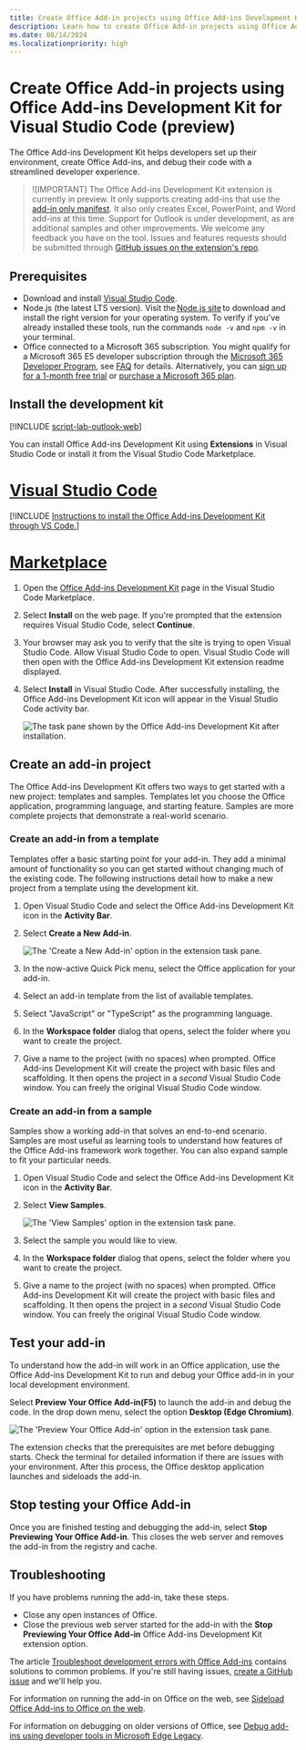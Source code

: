 ```yaml
---
title: Create Office Add-in projects using Office Add-ins Development Kit for Visual Studio Code (preview)
description: Learn how to create Office Add-in projects using Office Add-ins Development Kit extension.
ms.date: 08/14/2024
ms.localizationpriority: high
---
```


# Create Office Add-in projects using Office Add-ins Development Kit for Visual Studio Code (preview)

The Office Add-ins Development Kit helps developers set up their environment, create Office Add-ins, and debug their code with a streamlined developer experience.

> ![IMPORTANT]
> The Office Add-ins Development Kit extension is currently in preview. It only supports creating add-ins that use the [add-in only manifest](xml-manifest-overview.md). It also only creates Excel, PowerPoint, and Word add-ins at this time. Support for Outlook is under development, as are additional samples and other improvements. We welcome any feedback you have on the tool. Issues and features requests should be submitted through [GitHub issues on the extension's repo](https://aka.ms/officedevkitnewissue).

## Prerequisites

- Download and install [Visual Studio Code](https://visualstudio.microsoft.com/downloads/).
- Node.js (the latest LTS version). Visit the [Node.js site](https://nodejs.org/) to download and install the right version for your operating system. To verify if you've already installed these tools, run the commands `node -v` and `npm -v` in your terminal.
- Office connected to a Microsoft 365 subscription. You might qualify for a Microsoft 365 E5 developer subscription through the [Microsoft 365 Developer Program](https://developer.microsoft.com/microsoft-365/dev-program), see [FAQ](/office/developer-program/microsoft-365-developer-program-faq#who-qualifies-for-a-microsoft-365-e5-developer-subscription-) for details. Alternatively, you can [sign up for a 1-month free trial](https://www.microsoft.com/microsoft-365/try?rtc=1) or [purchase a Microsoft 365 plan](https://www.microsoft.com/microsoft-365/buy/compare-all-microsoft-365-products).

## Install the development kit

[!INCLUDE [script-lab-outlook-web](../includes/install-dev-kit.md)]

You can install Office Add-ins Development Kit using **Extensions** in Visual Studio Code or install it from the Visual Studio Code Marketplace.

# [Visual Studio Code](#tab/vscode)

[!INCLUDE [Instructions to install the Office Add-ins Development Kit through VS Code.](../includes/install-dev-kit.md)]

# [Marketplace](#tab/marketplace)

1. Open the [Office Add-ins Development Kit](https://marketplace.visualstudio.com/items?itemName=msoffice.microsoft-office-add-in-debugger) page in the Visual Studio Code Marketplace.

1. Select **Install** on the web page. If you're prompted that the extension requires Visual Studio Code, select **Continue**.

1. Your browser may ask you to verify that the site is trying to open Visual Studio Code. Allow Visual Studio Code to open. Visual Studio Code will then open with the Office Add-ins Development Kit extension readme displayed.

1. Select **Install** in Visual Studio Code. After successfully installing, the Office Add-ins Development Kit icon will appear in the Visual Studio Code activity bar.

    ![The task pane shown by the Office Add-ins Development Kit after installation.](../images/office-add-ins-development-kit-install-activity-bar.png)

## Create an add-in project

The Office Add-ins Development Kit offers two ways to get started with a new project: templates and samples. Templates let you choose the Office application, programming language, and starting feature. Samples are more complete projects that demonstrate a real-world scenario.

### Create an add-in from a template

Templates offer a basic starting point for your add-in. They add a minimal amount of functionality so you can get started without changing much of the existing code. The following instructions detail how to make a new project from a template using the development kit.

1. Open Visual Studio Code and select the Office Add-ins Development Kit icon in the **Activity Bar**.

1. Select **Create a New Add-in**.

    ![The 'Create a New Add-in' option in the extension task pane.](../images/office-add-ins-development-kit-create-a-new-add-in.png)

1. In the now-active Quick Pick menu, select the Office application for your add-in.
1. Select an add-in template from the list of available templates.
1. Select "JavaScript" or "TypeScript" as the programming language.
1. In the **Workspace folder** dialog that opens, select the folder where you want to create the project.
1. Give a name to the project (with no spaces) when prompted. Office Add-ins Development Kit will create the project with basic files and scaffolding. It then opens the project in a *second* Visual Studio Code window. You can freely the original Visual Studio Code window.

### Create an add-in from a sample

Samples show a working add-in that solves an end-to-end scenario. Samples are most useful as learning tools to understand how features of the Office Add-ins framework work together. You can also expand sample to fit your particular needs.

1. Open Visual Studio Code and select the Office Add-ins Development Kit icon in the **Activity Bar**.

1. Select **View Samples**.

    ![The 'View Samples' option in the extension task pane.](../images/office-add-ins-development-kit-install-activity-bar.png)

1. Select the sample you would like to view.
1. In the **Workspace folder** dialog that opens, select the folder where you want to create the project.
1. Give a name to the project (with no spaces) when prompted. Office Add-ins Development Kit will create the project with basic files and scaffolding. It then opens the project in a *second* Visual Studio Code window. You can freely the original Visual Studio Code window.

## Test your add-in

To understand how the add-in will work in an Office application, use the Office Add-ins Development Kit to run and debug your Office add-in in your local development environment.

Select **Preview Your Office Add-in(F5)** to launch the add-in and debug the code. In the drop down menu, select the option **Desktop (Edge Chromium)**.

![The 'Preview Your Office Add-in' option in the extension task pane.](../images/office-add-ins-development-kit-preview-your-office-add-in.png)

The extension checks that the prerequisites are met before debugging starts. Check the terminal for detailed information if there are issues with your environment. After this process, the Office desktop application launches and sideloads the add-in.

## Stop testing your Office Add-in

Once you are finished testing and debugging the add-in, select **Stop Previewing Your Office Add-in**. This closes the web server and removes the add-in from the registry and cache.

## Troubleshooting

If you have problems running the add-in, take these steps.

- Close any open instances of Office.
- Close the previous web server started for the add-in with the **Stop Previewing Your Office Add-in** Office Add-ins Development Kit extension option.

The article [Troubleshoot development errors with Office Add-ins](../testing/troubleshoot-development-errors.md) contains solutions to common problems. If you're still having issues, [create a GitHub issue](https://aka.ms/officedevkitnewissue) and we'll help you.  

For information on running the add-in on Office on the web, see [Sideload Office Add-ins to Office on the web](../testing/sideload-office-add-ins-for-testing.md).

For information on debugging on older versions of Office, see [Debug add-ins using developer tools in Microsoft Edge Legacy](../testing/debug-add-ins-using-devtools-edge-legacy.md).

